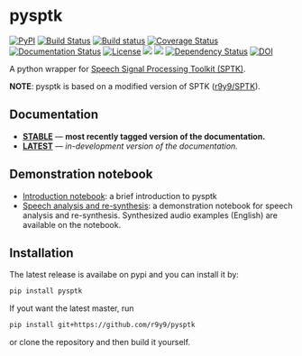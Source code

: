 # pysptk

[![PyPI](https://img.shields.io/pypi/v/pysptk.svg)](https://pypi.python.org/pypi/pysptk)
[![Build Status](https://travis-ci.org/r9y9/pysptk.svg?branch=master)](https://travis-ci.org/r9y9/pysptk)
[![Build status](https://ci.appveyor.com/api/projects/status/h77aqo1ff0a2e2r9/branch/master?svg=true)](https://ci.appveyor.com/project/r9y9/pysptk/branch/master)
[![Coverage Status](https://coveralls.io/repos/r9y9/pysptk/badge.svg?branch=master&service=github)](https://coveralls.io/github/r9y9/pysptk?branch=master)
[![Documentation Status](https://readthedocs.org/projects/pysptk/badge/?version=latest)](https://readthedocs.org/projects/pysptk/?badge=latest)
[![License](http://img.shields.io/badge/license-MIT-brightgreen.svg?style=flat)](LICENSE.md)
[![][docs-stable-img]][docs-stable-url]
[![][docs-latest-img]][docs-latest-url]
[![Dependency Status](https://dependencyci.com/github/r9y9/pysptk/badge)](https://dependencyci.com/github/r9y9/pysptk)
[![DOI](https://zenodo.org/badge/41618046.svg)](https://zenodo.org/badge/latestdoi/41618046)

A python wrapper for [Speech Signal Processing Toolkit (SPTK)](http://sp-tk.sourceforge.net/).

**NOTE**: pysptk is based on a modified version of SPTK ([r9y9/SPTK](https://github.com/r9y9/SPTK)).

## Documentation

- [**STABLE**][docs-stable-url] &mdash; **most recently tagged version of the documentation.**
- [**LATEST**][docs-latest-url] &mdash; *in-development version of the documentation.*

## Demonstration notebook

- [Introduction notebook](http://nbviewer.ipython.org/github/r9y9/pysptk/blob/master/examples/pysptk%20introduction.ipynb): a brief introduction to pysptk
- [Speech analysis and re-synthesis](http://nbviewer.ipython.org/github/r9y9/pysptk/blob/master/examples/Speech%20analysis%20and%20re-synthesis.ipynb): a demonstration notebook for speech analysis and re-synthesis. Synthesized audio examples (English) are available on the notebook.

## Installation

The latest release is availabe on pypi and you can install it by:

```bash
pip install pysptk
```

If yout want the latest master, run

```bash
pip install git+https://github.com/r9y9/pysptk
```

or clone the repository and then build it yourself.

[docs-latest-img]: https://img.shields.io/badge/docs-latest-blue.svg
[docs-latest-url]: https://pysptk.readthedocs.io/en/latest/

[docs-stable-img]: https://img.shields.io/badge/docs-stable-blue.svg
[docs-stable-url]: https://pysptk.readthedocs.io/en/stable/
